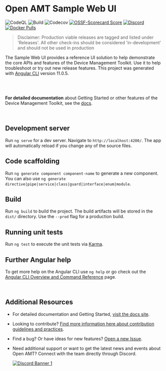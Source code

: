 # Open AMT Sample Web UI

![CodeQL](https://img.shields.io/github/actions/workflow/status/open-amt-cloud-toolkit/sample-web-ui/codeql-analysis.yml?style=for-the-badge&label=CodeQL&logo=github)
![Build](https://img.shields.io/github/actions/workflow/status/open-amt-cloud-toolkit/sample-web-ui/nodejs.yaml?style=for-the-badge&logo=github)
![Codecov](https://img.shields.io/codecov/c/github/open-amt-cloud-toolkit/sample-web-ui?style=for-the-badge&logo=codecov)
[![OSSF-Scorecard Score](https://img.shields.io/ossf-scorecard/github.com/open-amt-cloud-toolkit/sample-web-ui?style=for-the-badge&label=OSSF%20Score)](https://api.securityscorecards.dev/projects/github.com/open-amt-cloud-toolkit/sample-web-ui)
[![Discord](https://img.shields.io/discord/1063200098680582154?style=for-the-badge&label=Discord&logo=discord&logoColor=white&labelColor=%235865F2&link=https%3A%2F%2Fdiscord.gg%2FDKHeUNEWVH)](https://discord.gg/DKHeUNEWVH)
[![Docker Pulls](https://img.shields.io/docker/pulls/intel/oact-webui?style=for-the-badge&logo=docker)](https://hub.docker.com/r/intel/oact-webui)

> Disclaimer: Production viable releases are tagged and listed under 'Releases'. All other check-ins should be considered 'in-development' and should not be used in production

The Sample Web UI provides a reference UI solution to help demonstrate the core APIs and features of the Device Management Toolkit. Use it to help troubleshoot or try out new release features. This project was generated with [Angular CLI](https://github.com/angular/angular-cli) version 11.0.5.

<br><br>

**For detailed documentation** about Getting Started or other features of the Device Management Toolkit, see the [docs](https://device-management-toolkit.github.io/docs/).

<br>

## Development server

Run `ng serve` for a dev server. Navigate to `http://localhost:4200/`. The app will automatically reload if you change any of the source files.

## Code scaffolding

Run `ng generate component component-name` to generate a new component. You can also use `ng generate directive|pipe|service|class|guard|interface|enum|module`.

## Build

Run `ng build` to build the project. The build artifacts will be stored in the `dist/` directory. Use the `--prod` flag for a production build.

## Running unit tests

Run `ng test` to execute the unit tests via [Karma](https://karma-runner.github.io).

## Further Angular help

To get more help on the Angular CLI use `ng help` or go check out the [Angular CLI Overview and Command Reference](https://angular.io/cli) page.

<br>

## Additional Resources

- For detailed documentation and Getting Started, [visit the docs site](https://device-management-toolkit.github.io/docs).

- Looking to contribute? [Find more information here about contribution guidelines and practices](.\CONTRIBUTING.md).

- Find a bug? Or have ideas for new features? [Open a new Issue](https://github.com/device-management-toolkit/sample-web-ui/issues).

- Need additional support or want to get the latest news and events about Open AMT? Connect with the team directly through Discord.

  [![Discord Banner 1](https://discordapp.com/api/guilds/1063200098680582154/widget.png?style=banner2)](https://discord.gg/DKHeUNEWVH)
